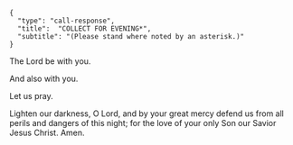 ```
{
  "type": "call-response",
  "title":  "COLLECT FOR EVENING*",
  "subtitle": "(Please stand where noted by an asterisk.)"
}
```

The Lord be with you.

And also with you.

Let us pray.

Lighten our darkness, O Lord,
and by your great mercy defend
us from all perils and dangers
of this night; for the love of
your only Son our Savior
Jesus Christ. Amen.
